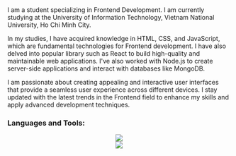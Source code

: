 <h1 align="center">
  <img src="https://readme-typing-svg.demolab.com?font=Righteous&size=35&duration=4000&pause=100&center=true&vCenter=true&width=500&height=70&lines=Hi+there!%F0%9F%91%8B;I'm+Tín" alt=""/>
</h1>

<p align="left">I am a student specializing in Frontend Development. I am currently studying at the University of Information Technology,  Vietnam National University, Ho Chi Minh City.

In my studies, I have acquired knowledge in HTML, CSS, and JavaScript, which are fundamental technologies for Frontend development. I have also delved into popular library such as React to build high-quality and maintainable web applications. I've also worked with Node.js to create server-side applications and interact with databases like MongoDB.

I am passionate about creating appealing and interactive user interfaces that provide a seamless user experience across different devices. I stay updated with the latest trends in the Frontend field to enhance my skills and apply advanced development techniques.</p>
</p>

<h3 align="left">Languages and Tools:</h3>
<div align="center">
    <img src="https://skillicons.dev/icons?i=nodejs,github,javascript,express,firebase,mongodb,c" /><br>
    <img src="https://skillicons.dev/icons?i=react,mysql,html,css,vscode,figma,git" />
</div>
